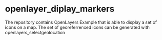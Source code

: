 # openlayer_diplay_markers
The repository contains OpenLayers Example that is able to display a set of icons on a map. The set of georeferrenced icons can be generated with openlayers_selectgeolocation
